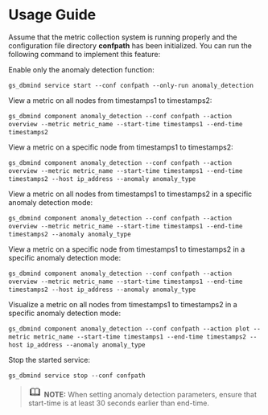 # Usage Guide<a name="EN-US_TOPIC_0000001364336309"></a>

Assume that the metric collection system is running properly and the configuration file directory **confpath** has been initialized. You can run the following command to implement this feature:

Enable only the anomaly detection function:

```
gs_dbmind service start --conf confpath --only-run anomaly_detection
```

View a metric on all nodes from timestamps1 to timestamps2:

```
gs_dbmind component anomaly_detection --conf confpath --action overview --metric metric_name --start-time timestamps1 --end-time timestamps2
```

View a metric on a specific node from timestamps1 to timestamps2:

```
gs_dbmind component anomaly_detection --conf confpath --action overview --metric metric_name --start-time timestamps1 --end-time timestamps2 --host ip_address --anomaly anomaly_type
```

View a metric on all nodes from timestamps1 to timestamps2 in a specific anomaly detection mode:

```
gs_dbmind component anomaly_detection --conf confpath --action overview --metric metric_name --start-time timestamps1 --end-time timestamps2 --anomaly anomaly_type
```

View a metric on a specific node from timestamps1 to timestamps2 in a specific anomaly detection mode:

```
gs_dbmind component anomaly_detection --conf confpath --action overview --metric metric_name --start-time timestamps1 --end-time timestamps2 --host ip_address --anomaly anomaly_type
```

Visualize a metric on all nodes from timestamps1 to timestamps2 in a specific anomaly detection mode:

```
gs_dbmind component anomaly_detection --conf confpath --action plot --metric metric_name --start-time timestamps1 --end-time timestamps2 --host ip_address --anomaly anomaly_type
```

Stop the started service:

```
gs_dbmind service stop --conf confpath
```

>![](public_sys-resources/icon-note.gif) **NOTE:**
>When setting anomaly detection parameters, ensure that start-time is at least 30 seconds earlier than end-time.

